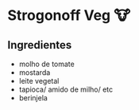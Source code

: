 # Strogonoff Veg :cow:

## Ingredientes

- molho de tomate
- mostarda
- leite vegetal
- tapioca/ amido de milho/ etc
- berinjela
